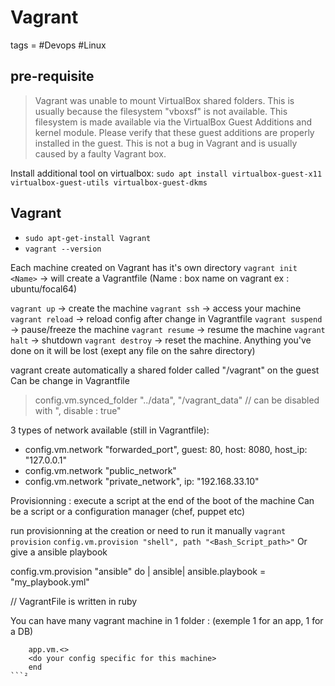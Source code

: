 # Vagrant
tags = #Devops #Linux 





## pre-requisite 
>Vagrant was unable to mount VirtualBox shared folders. This is usually
because the filesystem "vboxsf" is not available. This filesystem is
made available via the VirtualBox Guest Additions and kernel module.
Please verify that these guest additions are properly installed in the
guest. This is not a bug in Vagrant and is usually caused by a faulty
Vagrant box. 

Install additional tool on virtualbox: 
`sudo apt install virtualbox-guest-x11 virtualbox-guest-utils virtualbox-guest-dkms`



## Vagrant 

- `sudo apt-get-install Vagrant`
- `vagrant --version`

Each machine created on Vagrant has it's own directory
`vagrant init <Name>` -> will create a Vagrantfile (Name : box name on vagrant ex : ubuntu/focal64)

`vagrant up` -> create the machine
`vagrant ssh` -> access your machine
`vagrant reload` -> reload config after change in Vagrantfile
`vagrant suspend` -> pause/freeze the machine 
`vagrant resume` -> resume the machine 
`vagrant halt` -> shutdown
`vagrant destroy` -> reset the machine. Anything you've done on it will be lost (exept any file on the sahre directory)

vagrant create automatically a shared folder called "/vagrant" on the guest
Can be change in Vagrantfile
> config.vm.synced_folder "../data", "/vagrant_data" // can be disabled with ", disable : true"

3 types of network available (still in Vagrantfile):
- config.vm.network "forwarded_port", guest: 80, host: 8080, host_ip: "127.0.0.1"
- config.vm.network "public_network"
- config.vm.network "private_network", ip: "192.168.33.10"

Provisionning : execute a script at the end of the boot of the machine
Can be a script or a configuration manager (chef, puppet etc)

run provisionning at the creation or need to run it manually `vagrant provision`
`config.vm.provision "shell", path "<Bash_Script_path>"`
Or give a ansible playbook

config.vm.provision "ansible" do | ansible|
	ansible.playbook = "my_playbook.yml"


// VagrantFile is written in ruby

You can have many vagrant machine in 1 folder : (exemple 1 for an app, 1 for a DB)
```config.vm.define "app" do | app |
	app.vm.<>
	<do your config specific for this machine> 
 	end
```²